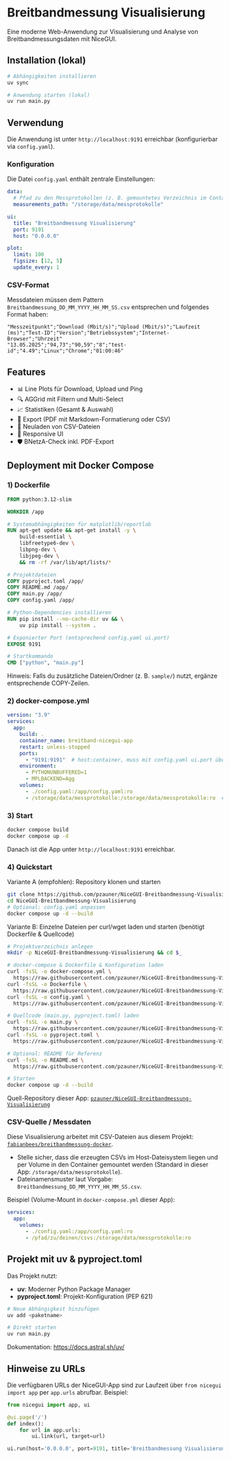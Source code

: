 # Breitbandmessung Visualisierung

Eine moderne Web-Anwendung zur Visualisierung und Analyse von Breitbandmessungsdaten mit NiceGUI.

## Installation (lokal)

```bash
# Abhängigkeiten installieren
uv sync

# Anwendung starten (lokal)
uv run main.py
```

## Verwendung

Die Anwendung ist unter `http://localhost:9191` erreichbar (konfigurierbar via `config.yaml`).

### Konfiguration

Die Datei `config.yaml` enthält zentrale Einstellungen:

```yaml
data:
  # Pfad zu den Messprotokollen (z. B. gemountetes Verzeichnis im Container)
  measurements_path: "/storage/data/messprotokolle"

ui:
  title: "Breitbandmessung Visualisierung"
  port: 9191
  host: "0.0.0.0"

plot:
  limit: 100
  figsize: [12, 5]
  update_every: 1
```

### CSV-Format

Messdateien müssen dem Pattern `Breitbandmessung_DD_MM_YYYY_HH_MM_SS.csv` entsprechen und folgendes Format haben:

```csv
"Messzeitpunkt";"Download (Mbit/s)";"Upload (Mbit/s)";"Laufzeit (ms)";"Test-ID";"Version";"Betriebssystem";"Internet-Browser";"Uhrzeit"
"13.05.2025";"94,73";"90,59";"8";"test-id";"4.49";"Linux";"Chrome";"01:00:46"
```

## Features

- 📊 Line Plots für Download, Upload und Ping
- 🔍 AGGrid mit Filtern und Multi-Select
- 📈 Statistiken (Gesamt & Auswahl)
- 💾 Export (PDF mit Markdown-Formatierung oder CSV)
- 🔄 Neuladen von CSV-Dateien
- 🎨 Responsive UI
- 🛡️ BNetzA-Check inkl. PDF-Export

## Deployment mit Docker Compose

### 1) Dockerfile

```dockerfile
FROM python:3.12-slim

WORKDIR /app

# Systemabhängigkeiten für matplotlib/reportlab
RUN apt-get update && apt-get install -y \
    build-essential \
    libfreetype6-dev \
    libpng-dev \
    libjpeg-dev \
    && rm -rf /var/lib/apt/lists/*

# Projektdateien
COPY pyproject.toml /app/
COPY README.md /app/
COPY main.py /app/
COPY config.yaml /app/

# Python-Dependencies installieren
RUN pip install --no-cache-dir uv && \
    uv pip install --system .

# Exponierter Port (entsprechend config.yaml ui.port)
EXPOSE 9191

# Startkommando
CMD ["python", "main.py"]
```

Hinweis: Falls du zusätzliche Dateien/Ordner (z. B. `sample/`) nutzt, ergänze entsprechende COPY-Zeilen.

### 2) docker-compose.yml

```yaml
version: "3.9"
services:
  app:
    build: .
    container_name: breitband-nicegui-app
    restart: unless-stopped
    ports:
      - "9191:9191"  # host:container, muss mit config.yaml ui.port übereinstimmen
    environment:
      - PYTHONUNBUFFERED=1
      - MPLBACKEND=Agg
    volumes:
      - ./config.yaml:/app/config.yaml:ro
      - /storage/data/messprotokolle:/storage/data/messprotokolle:ro  # Pfad mit Mess-CSV (anpassen)
```

### 3) Start

```bash
docker compose build
docker compose up -d
```

Danach ist die App unter `http://localhost:9191` erreichbar.

### 4) Quickstart

Variante A (empfohlen): Repository klonen und starten

```bash
git clone https://github.com/pzauner/NiceGUI-Breitbandmessung-Visualisierung.git
cd NiceGUI-Breitbandmessung-Visualisierung
# Optional: config.yaml anpassen
docker compose up -d --build
```

Variante B: Einzelne Dateien per curl/wget laden und starten (benötigt Dockerfile & Quellcode)

```bash
# Projektverzeichnis anlegen
mkdir -p NiceGUI-Breitbandmessung-Visualisierung && cd $_

# docker-compose & Dockerfile & Konfiguration laden
curl -fsSL -o docker-compose.yml \
  https://raw.githubusercontent.com/pzauner/NiceGUI-Breitbandmessung-Visualisierung/main/docker-compose.yml
curl -fsSL -o Dockerfile \
  https://raw.githubusercontent.com/pzauner/NiceGUI-Breitbandmessung-Visualisierung/main/Dockerfile
curl -fsSL -o config.yaml \
  https://raw.githubusercontent.com/pzauner/NiceGUI-Breitbandmessung-Visualisierung/main/config.yaml

# Quellcode (main.py, pyproject.toml) laden
curl -fsSL -o main.py \
  https://raw.githubusercontent.com/pzauner/NiceGUI-Breitbandmessung-Visualisierung/main/main.py
curl -fsSL -o pyproject.toml \
  https://raw.githubusercontent.com/pzauner/NiceGUI-Breitbandmessung-Visualisierung/main/pyproject.toml

# Optional: README für Referenz
curl -fsSL -o README.md \
  https://raw.githubusercontent.com/pzauner/NiceGUI-Breitbandmessung-Visualisierung/main/README.md

# Starten
docker compose up -d --build
```

Quell-Repository dieser App: [`pzauner/NiceGUI-Breitbandmessung-Visualisierung`](https://github.com/pzauner/NiceGUI-Breitbandmessung-Visualisierung)

### CSV-Quelle / Messdaten

Diese Visualisierung arbeitet mit CSV-Dateien aus diesem Projekt: [`fabianbees/breitbandmessung-docker`](https://github.com/fabianbees/breitbandmessung-docker).

- Stelle sicher, dass die erzeugten CSVs im Host-Dateisystem liegen und per Volume in den Container gemountet werden (Standard in dieser App: `/storage/data/messprotokolle`).
- Dateinamensmuster laut Vorgabe: `Breitbandmessung_DD_MM_YYYY_HH_MM_SS.csv`.

Beispiel (Volume-Mount in `docker-compose.yml` dieser App):

```yaml
services:
  app:
    volumes:
      - ./config.yaml:/app/config.yaml:ro
      - /pfad/zu/deinen/csvs:/storage/data/messprotokolle:ro
```

## Projekt mit uv & pyproject.toml

Das Projekt nutzt:
- **uv**: Moderner Python Package Manager
- **pyproject.toml**: Projekt-Konfiguration (PEP 621)

```bash
# Neue Abhängigkeit hinzufügen
uv add <paketname>

# Direkt starten
uv run main.py
```

Dokumentation: https://docs.astral.sh/uv/

## Hinweise zu URLs

Die verfügbaren URLs der NiceGUI-App sind zur Laufzeit über `from nicegui import app` per `app.urls` abrufbar. Beispiel:

```python
from nicegui import app, ui

@ui.page('/')
def index():
    for url in app.urls:
        ui.link(url, target=url)

ui.run(host='0.0.0.0', port=9191, title='Breitbandmessung Visualisierung')
```
